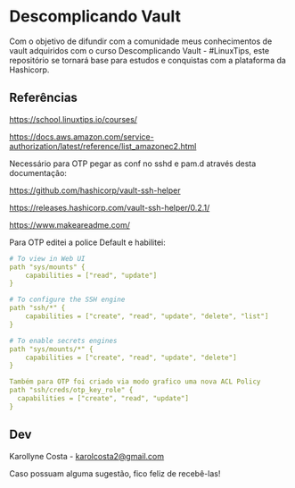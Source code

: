 # Descomplicando Vault 

Com o objetivo de difundir com a comunidade meus conhecimentos de vault adquiridos com o curso Descomplicando Vault - #LinuxTips, este repositório se tornará base para estudos e conquistas com a plataforma da Hashicorp. 

## Referências

https://school.linuxtips.io/courses/

https://docs.aws.amazon.com/service-authorization/latest/reference/list_amazonec2.html

Necessário para OTP pegar as conf no sshd e pam.d através desta documentação:

https://github.com/hashicorp/vault-ssh-helper

https://releases.hashicorp.com/vault-ssh-helper/0.2.1/

https://www.makeareadme.com/

Para OTP editei a police Default e habilitei:
```yaml
# To view in Web UI
path "sys/mounts" {
	capabilities = ["read", "update"]
}

# To configure the SSH engine
path "ssh/*" {
    capabilities = ["create", "read", "update", "delete", "list"]
}

# To enable secrets engines
path "sys/mounts/*" {
    capabilities = ["create", "read", "update", "delete"]
}

Também para OTP foi criado via modo grafico uma nova ACL Policy
path "ssh/creds/otp_key_role" {
  capabilities = ["create", "read", "update"]
}
```


## Dev
Karollyne Costa - karolcosta2@gmail.com

Caso possuam alguma sugestão, fico feliz de recebê-las! 